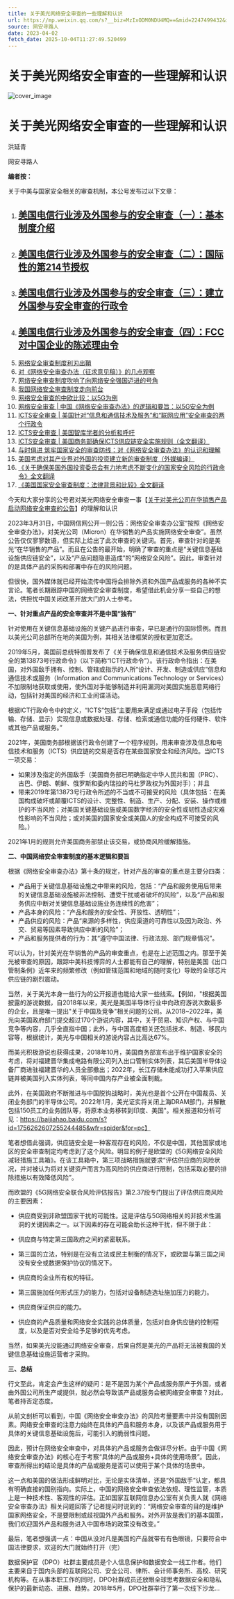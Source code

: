 ```yaml
---
title: 关于美光网络安全审查的一些理解和认识
url: https://mp.weixin.qq.com/s?__biz=MzIxODM0NDU4MQ==&mid=2247499432&idx=1&sn=2ee278e9a43786bc06ccaf1b7fde94aa&chksm=97e94342a09eca549a0aaee713a5181c929d5f3c2190fc43d8c9aa6bd708f6c723d1084b03d5&scene=58&subscene=0#rd
source: 网安寻路人
date: 2023-04-02
fetch_date: 2025-10-04T11:27:49.520499
---
```


# 关于美光网络安全审查的一些理解和认识

![cover_image](https://mmbiz.qpic.cn/mmbiz_jpg/jErr674f9m8fumcvJv5T01WGZlQBBlBUrEiaIv4SVleWkLIcrjneXkGoOhC9NE1z1aMnicfeIeQL1ryBibiaVIBoRA/0?wx_fmt=jpeg)

# 关于美光网络安全审查的一些理解和认识

洪延青

网安寻路人

**编者按：**

关于中美与国家安全相关的审查机制，本公号发布过以下文章：

1. ## [美国电信行业涉及外国参与的安全审查（一）：基本制度介绍](http://mp.weixin.qq.com/s?__biz=MzIxODM0NDU4MQ==&mid=2247488095&idx=1&sn=f0367594f66f4a8b2bdebe32d5a3b6e1&chksm=97eaafb5a09d26a3ddcd29696728dd35093ea2ca47fec40eac44d49518da1b5536b7d59f07bf&scene=21#wechat_redirect)
2. ## [美国电信行业涉及外国参与的安全审查（二）：国际性的第214节授权](http://mp.weixin.qq.com/s?__biz=MzIxODM0NDU4MQ==&mid=2247488102&idx=1&sn=e94c8bcc7c1d95079da4a14b3176d702&chksm=97eaaf8ca09d269ad20f937d89eed177deef10eee1970524cc0780f67de76f505d2902deb17e&scene=21#wechat_redirect)
3. ## [美国电信行业涉及外国参与的安全审查（三）：建立外国参与安全审查的行政令](http://mp.weixin.qq.com/s?__biz=MzIxODM0NDU4MQ==&mid=2247488142&idx=1&sn=94700a46ee51773a5cd2b645a840fc6d&chksm=97eaaf64a09d2672739ab6bd97342268361b8506423412b6759c82f897c0e84ccf52ad339f53&scene=21#wechat_redirect)
4. ## [美国电信行业涉及外国参与的安全审查（四）：FCC对中国企业的陈述理由令](http://mp.weixin.qq.com/s?__biz=MzIxODM0NDU4MQ==&mid=2247488428&idx=1&sn=ef9b77c2a2be3271a6601d9dbcd895a6&chksm=97eaae46a09d2750e22e4763d1ee8a9d73af1e28a4d529d6e73e69a97b0afe1793616068c533&scene=21#wechat_redirect)
5. [网络安全审查制度利刃出鞘](http://mp.weixin.qq.com/s?__biz=MzIxODM0NDU4MQ==&mid=2247488454&idx=1&sn=e492a1dd257931c4e46ecdf6d5cbdb6a&chksm=97eaae2ca09d273a3b147cab8a5295c8a406e5a5751640e5410e369d22fa335686e901ea2d7c&scene=21#wechat_redirect)
6. [对《网络安全审查办法（征求意见稿）》的几点观察](http://mp.weixin.qq.com/s?__biz=MzIxODM0NDU4MQ==&mid=2247486370&idx=1&sn=2ab841f75bbcb4b5d435d07d0a9bfb18&chksm=97eab648a09d3f5e24f533155071ea4b123b76c058faac5cb6ad95dc494bab06b210263d4dd7&scene=21#wechat_redirect)
7. [网络安全审查制度吹响了向网络安全强国迈进的号角](http://mp.weixin.qq.com/s?__biz=MzIxODM0NDU4MQ==&mid=2247484319&idx=1&sn=df828e1a7ef693ae3ef2551f2f583254&chksm=97eabe75a09d3763f336aa48261437c07c268b403c1ae520a46a49c248c6264e1f243da5338e&scene=21#wechat_redirect)
8. [我国网络安全审查制度走向前台](http://mp.weixin.qq.com/s?__biz=MzIxODM0NDU4MQ==&mid=2247484226&idx=1&sn=fbf70ce02be1d7d2c512214e9eb86fa7&chksm=97eabea8a09d37bef2e2d2a0b5a9d7813aaf5831ebe1c783dd386b1f1a958013dd5c3574cb78&scene=21#wechat_redirect)
9. [网络安全审查的中欧比较：以5G为例](http://mp.weixin.qq.com/s?__biz=MzIxODM0NDU4MQ==&mid=2247488573&idx=1&sn=5ccd2834c4d14d75b481a665d2d865f5&chksm=97eaa9d7a09d20c122531691a5c182656f0eb3e9707025b9d8070e264e1bbd80f4b7e0eb9787&scene=21#wechat_redirect)
10. [网络安全审查 | 中国《网络安全审查办法》的逻辑和要旨：以5G安全为例](http://mp.weixin.qq.com/s?__biz=MzIxODM0NDU4MQ==&mid=2247489120&idx=1&sn=291d74ae89b7f7ce054f6c55126e2e51&chksm=97eaab8aa09d229c3a8b3e7d1a9914a5e12031efd26cf72ca75d96ce37cacaf019eb88c36c07&scene=21#wechat_redirect)
11. [ICTS安全审查 | 美国针对“信息和通信技术及服务”和“联网应用”安全审查的两个行政令](http://mp.weixin.qq.com/s?__biz=MzIxODM0NDU4MQ==&mid=2247492444&idx=1&sn=5e5e67e01f1a83d311e4e5c0bfab14a3&chksm=97e95eb6a09ed7a0d04002302348dca32247dca7f3226cdd66c9c45f7d3780cad095b7e0173d&scene=21#wechat_redirect)
12. [ICTS安全审查 | 美国智库学者的分析和呼吁](http://mp.weixin.qq.com/s?__biz=MzIxODM0NDU4MQ==&mid=2247492478&idx=1&sn=50b2badab39ab841bfa6073f72cb56d5&chksm=97e95e94a09ed782a384859421160bed0383351c46b29877dab698b9ed84f88a94d63f2f37f6&scene=21#wechat_redirect)
13. [ICTS安全审查 | 美国商务部确保ICTS供应链安全实施规则（全文翻译）](http://mp.weixin.qq.com/s?__biz=MzIxODM0NDU4MQ==&mid=2247492666&idx=1&sn=59c9608236af81c335f6e439ec69c140&chksm=97e959d0a09ed0c66fb52883313c0a346f4de6226676137c3e45ccdc1d07889a012b0fbca8c8&scene=21#wechat_redirect)
14. [与时俱进 筑牢国家安全的审查防线：对《网络安全审查办法》的认识和理解](http://mp.weixin.qq.com/s?__biz=MzIxODM0NDU4MQ==&mid=2247493582&idx=1&sn=356d0dc45bf8969cfebf0f7126da76bc&chksm=97e95a24a09ed3328509d0dae78be99e867ef8472bbd99aa64b8e90f5196e4ee4cbcb84bf595&scene=21#wechat_redirect)
15. [美国考虑对其产业界对外国的投资建立新的审查制度（外媒编译）](http://mp.weixin.qq.com/s?__biz=MzIxODM0NDU4MQ==&mid=2247494788&idx=1&sn=8539edfcc545877b5be01e935322f7b0&chksm=97e9516ea09ed8783531170bdfbb446e26b717e859321e74428cff4e4d74cf3ff6b8ce6e0398&scene=21#wechat_redirect)
16. [《关于确保美国外国投资委员会有力地考虑不断变化的国家安全风险的行政命令》全文翻译](http://mp.weixin.qq.com/s?__biz=MzIxODM0NDU4MQ==&mid=2247497122&idx=1&sn=afd8acae557be8de114e66ba243bf8ba&chksm=97e94848a09ec15e926c93efef736f6de51deae5c317d901e79946bdf0baea990d96ab7c9c86&scene=21#wechat_redirect)
17. [《美国国家安全审查制度：法律背景和比较》全文翻译](http://mp.weixin.qq.com/s?__biz=MzIxODM0NDU4MQ==&mid=2247498008&idx=1&sn=ba32efbd534c9bce5ac5cfa1dc6aa759&chksm=97e944f2a09ecde4dd8346d447df58c584fc13b028a2f9528d01fd7694546203c0bdd7d96e31&scene=21#wechat_redirect)

今天和大家分享的公号君对美光网络安全审查一事【[关于对美光公司在华销售产品启动网络安全审查的公告](http://mp.weixin.qq.com/s?__biz=MzAwMjU0MjIyNw==&mid=2651442806&idx=1&sn=a0153289659c63b3f6bc599d7579e6ef&chksm=8135b18ab642389c58fd0e31de4d90737300b9339780d7456f180e184e27e982c84fdcc9b124&scene=21#wechat_redirect)】的理解和认识

2023年3月31日，中国网信网公开一则公告：网络安全审查办公室“按照《网络安全审查办法》，对美光公司（Micron）在华销售的产品实施网络安全审查”。虽然公告仅仅寥寥数语，但实际上给出了此次审查的关键词。首先，审查针对的是美光“在华销售的产品”。而且在公告的最开始，明确了审查的重点是“关键信息基础设施供应链安全”，以及“产品问题隐患造成”的“网络安全风险”。因此，审查针对的是具体产品的采购和部署中存在的风险问题。

但很快，国外媒体就已经开始流传中国将会排除外资和外国产品或服务的各种不实言论。笔者长期跟踪中国的网络安全审查制度，希望借此机会分享一些自己的想法，供担忧中国关闭改革开放大门的人士参考。

**一、针对重点产品的安全审查并不是中国“独有”**

针对使用在关键信息基础设施的关键产品进行审查，早已是通行的国际惯例。而且以美光公司总部所在地的美国为例，其相关法律框架的授权更加宽泛。

2019年5月，美国前总统特朗普发布了《关于确保信息和通信技术及服务供应链安全的第13873号行政命令》（以下简称“ICT行政命令”）。该行政命令指出：在美国，对外国敌手拥有、控制、管辖或指示的人所“设计、开发、制造或供应”信息和通信技术或服务（Information and Communications Technology or
Services）不加限制地获取或使用，使外国对手能够制造并利用漏洞对美国实施恶意网络行动，包括针对美国的经济和工业间谍活动。

根据ICT行政命令中的定义，“ICTS”包括“主要用来满足或通过电子手段（包括传输、存储、显示）实现信息或数据处理、存储、检索或通信功能的任何硬件、软件或其他产品或服务。”

2021年，美国商务部根据该行政令创建了一个程序规则，用来审查涉及信息和电信技术和服务（ICTS）供应链的交易是否存在某些国家安全和经济风险。当ICTS一项交易：

* 如果涉及指定的外国敌手（美国商务部已明确指定中华人民共和国（PRC）、古巴、伊朗、朝鲜、俄罗斯和委内瑞拉的马杜罗政权为外国对手）；并且
* 带来2019年第13873号行政令所述的不当或不可接受的风险（具体包括：在美国构成破坏或颠覆ICTS的设计、完整性、制造、生产、分配、安装、操作或维护的不当风险；对美国关键基础设施或美国数字经济的安全性或韧性造成灾难性影响的不当风险；或对美国的国家安全或美国人的安全构成不可接受的风险。）

2021年1月的规则允许美国商务部禁止该交易，或协商风险缓解措施。

**二、中国网络安全审查制度的基本逻辑和要旨**

根据《网络安全审查办法》第十条的规定，针对产品的审查的重点是主要分四类：

* 产品用于关键信息基础设施之中带来的风险，包括：“产品和服务使用后带来的关键信息基础设施被非法控制、遭受干扰或者破坏的风险”，以及“产品和服务供应中断对关键信息基础设施业务连续性的危害”；
* 产品本身的风险：“产品和服务的安全性、开放性、透明性”；
* 产品供应的风险：产品“来源的多样性，供应渠道的可靠性以及因为政治、外交、贸易等因素导致供应中断的风险”；
* 产品和服务提供者的行为：其“遵守中国法律、行政法规、部门规章情况”。

可以认为，针对美光在华销售的产品的审查重点，也是在上述范围之内。那至于美光被审查的原因，跟踪中美科技博弈的人士都能有自己的理解，特别是美国《出口管制条例》近年来的频繁修改（例如管辖范围和地域的随时变化）导致的全球芯片供应链的剧烈震动。

当然，关于美光本身一些行为的公开报道也能给大家一些线索。【例如，"根据美国披露的游说数据，自2018年以来，美光是美国半导体行业中向政府游说次数最多的企业，且是唯一提出"关于中国及竞争"相关问题的公司。从2018~2022年，美光向美国政府部门提交超过170个游说内容，其中，关于贸易、知识产权、与中国竞争等内容，几乎全直指中国；此外，与中国高度相关还包括技术、制造、移民内容等，根据统计，美光与中国相关的游说内容占比高达67%。

而美光积极游说也获得成果，2018年10月，美国商务部宣布出于维护国家安全的考虑，将对福建晋华集成电路有限公司列入出口管制实体列表，其后美国半导体设备厂商进驻福建晋华的人员全部撤出；2022年，长江存储未能成功打入苹果供应链并被美国列入实体列表，等同中国内存产业被全面制裁。

此外，在美国政府不断推进与中国脱钩战略时，美光也是首个公开在中国裁员、关闭业务部门的半导体公司。2022年1月，美光证实将关闭上海DRAM部门，并解散包括150员工的业务团队等，将原本业务移转到印度、美国"。相关报道和分析可见：https://baijiahao.baidu.com/s?id=1756262607255244485&wfr=spider&for=pc】

笔者想借此强调，供应链安全是一种客观存在的风险，不仅是中国，其他国家或地区的安全审查制定均考虑到了这个风险。明显的例子是欧盟的《5G网络安全风险减轻措施工具箱》。在该工具箱中，第三项战略措施就要求“评估供应商的风险状况，并对被认为将对关键资产而言为高风险的供应商进行限制，包括采取必要的排除措施以有效降低风险”。

而欧盟的《5G网络安全联合风险评估报告》第2.37段专门提出了评估供应商风险的主要因素：

* 供应商受到非欧盟国家干扰的可能性。这是评估与5G网络相关的非技术性漏洞的关键因素之一。以下因素的存在可能会助长这种干扰，但不限于此：

* 供应商与特定第三国政府之间的紧密联系。
* 第三国的立法，特别是在没有立法或民主制衡的情况下，或欧盟与第三国之间没有安全或数据保护协议的情况下。
* 供应商的企业所有权的特征。
* 第三国施加任何形式压力的能力，包括对设备制造选址施加压力的能力。

* 供应商保证供应的能力。
* 供应商的产品质量和网络安全实践的总体质量，包括对自身供应链的控制程度，以及是否对安全给予足够的优先考虑。

当然，如果美光没能通过网络安全审查，后果自然是美光的产品将无法被我国的关键信息基础设施运营者才采购。

**三、总结**

行文至此，肯定会产生这样的疑问：是不是因为某个产品或服务原产于外国，或者由外国公司所生产或提供，就必然会导致该产品或服务会被网络安全审查？对此，笔者持否定态度。

从前文剖析可以看到，中国《网络安全审查办法》的风险考量要素中并没有国别因素。网络安全审查的注意力始终在具体的产品和服务本身，以及该产品或服务用于具体的关键信息基础设施后，可能引入的脆弱性问题。

因此，预计在网络安全审查中，对具体的产品或服务会做详尽分析。由于中国《网络安全审查办法》的核心在于考察“具体的产品或服务+具体的使用场景”。因此，审查所得出的结论是具体的产品或服务是否可以使用于某个具体的场景中。

这一点和美国的做法形成鲜明对比，无论是实体清单，还是“外国敌手”认定，都具有明确直接的国别指向。实际上，中国的网络安全审查依法依规、理性监管，本质上是一种技术性、客观性的评估。正如国家互联网信息办公室有关负责人就《网络安全审查办法》相关问题回答了记者提问时说到的：“网络安全审查的目的是维护国家网络安全，不是要限制或歧视国外产品和服务。对外开放是我们的基本国策，我们欢迎国外产品和服务进入中国市场的政策没有改变。”

最后，笔者想强调一点：中国从没对凡是美国的产品就带有有色眼镜，只要符合中国法律要求，欢迎的大门就始终打开（完）

数据保护官（DPO）社群主要成员是个人信息保护和数据安全一线工作者。他们主要来自于国内头部的互联网公司、安全公司、律所、会计师事务所、高校、研究机构等。在从事本职工作的同时，DPO社群成员还放眼全球思考数据安全和隐私保护的最新动态、进展、趋势。2018年5月，DPO社群举行了第一次线下沙龙...